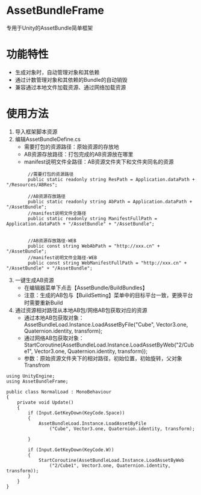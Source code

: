 # AssetBundleFrame
专用于Unity的AssetBundle简单框架

# 功能特性
- 生成对象时，自动管理对象和其依赖
- 通过计数管理对象和其依赖的Bundle的自动销毁
- 兼容通过本地文件加载资源、通过网络加载资源

# 使用方法
1. 导入框架脚本资源
2. 编辑AssetBundleDefine.cs
   - 需要打包的资源路径：原始资源的存放地
   - AB资源存放路径：打包完成的AB资源放在哪里
   - manifest说明文件全路径：AB资源文件夹下和文件夹同名的资源
```
        //需要打包的资源路径
        public static readonly string ResPath = Application.dataPath + "/Resources/ABRes";

        //AB资源存放路径
        public static readonly string AbPath = Application.dataPath + "/AssetBundle";
        //manifest说明文件全路径
        public static readonly string ManifestFullPath = Application.dataPath + "/AssetBundle" + "/AssetBundle";
        
        
        //AB资源存放路径-WEB
        public const string WebAbPath = "http://xxx.cn" + "/AssetBundle";
        //manifest说明文件全路径-WEB
        public const string WebManifestFullPath = "http://xxx.cn" + "/AssetBundle" + "/AssetBundle";
```
3. 一键生成AB资源
   - 在编辑器菜单下点击【AssetBundle/BuildBundles】
   - 注意：生成的AB包与【BuildSetting】菜单中的目标平台一致，更换平台时需要重新Build
4. 通过资源相对路径从本地AB包/网络AB包获取对应的资源
   - 通过本地AB包获取对象：AssetBundleLoad.Instance.LoadAssetByFile("Cube", Vector3.one, Quaternion.identity, transform);
   - 通过网络AB包获取对象：StartCoroutine(AssetBundleLoad.Instance.LoadAssetByWeb("2/Cube1", Vector3.one, Quaternion.identity, transform));
   - 参数：原始资源文件夹下的相对路径，初始位置，初始旋转，父对象Transfrom
```
using UnityEngine;
using AssetBundleFrame;

public class NormalLoad : MonoBehaviour
{
    private void Update()
    {
        if (Input.GetKeyDown(KeyCode.Space))
        {
            AssetBundleLoad.Instance.LoadAssetByFile
                ("Cube", Vector3.one, Quaternion.identity, transform);

        }

        if (Input.GetKeyDown(KeyCode.W))
        {
            StartCoroutine(AssetBundleLoad.Instance.LoadAssetByWeb
                ("2/Cube1", Vector3.one, Quaternion.identity, transform));
        }
    }
}
```
